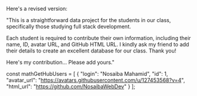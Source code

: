 Here's a revised version:

"This is a straightforward data project for the students in our class, specifically those studying full stack development.

Each student is required to contribute their own information, including their name, ID, avatar URL, and GitHub HTML URL. I kindly ask my friend to add their details to create an excellent database for our class. Thank you!

Here's my contribution... Please add yours."





const mathGetHubUsers = [
  {
    "login": "Nosaiba Mahamid",
    "id": 1,
    "avatar_url": "https://avatars.githubusercontent.com/u/127453568?v=4",
    "html_url": "https://github.com/NosaibaWebDev"
  }
];
